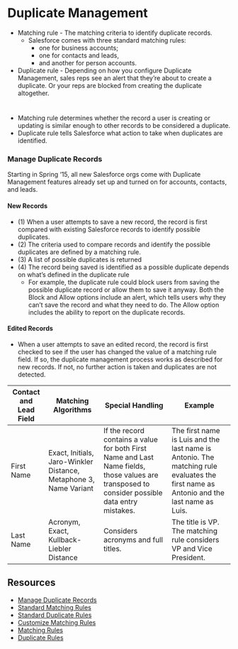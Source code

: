 # Duplicate Management
* Matching rule - The matching criteria to identify duplicate records.
  * Salesforce comes with three standard matching rules: 
    * one for business accounts; 
    * one for contacts and leads, 
    * and another for person accounts. 
* Duplicate rule - Depending on how you configure Duplicate Management, sales reps see an alert that they’re about to create a duplicate. Or your reps are blocked from creating the duplicate altogether.
#
* Matching rule determines whether the record a user is creating or updating is similar enough to other records to be considered a duplicate.
* Duplicate rule tells Salesforce what action to take when duplicates are identified. 

### Manage Duplicate Records
Starting in Spring ‘15, all new Salesforce orgs come with Duplicate Management features already
set up and turned on for accounts, contacts, and leads. 

#### New Records
* (1) When a user attempts to save a new record, the record is first compared with existing Salesforce
records to identify possible duplicates.
* (2) The criteria used to compare records and identify the possible duplicates are defined by
a matching rule. 
* (3) A list of possible duplicates is returned 
* (4) The record being saved is identified as a possible duplicate depends on what’s defined in the duplicate rule 
  *  For example, the duplicate rule could block users from saving the
possible duplicate record or allow them to save it anyway. Both the Block and Allow options include an alert, which tells users why they can’t save the record and what they need to do. The Allow option includes the ability to report on the duplicate records.

#### Edited Records
* When a user attempts to save an edited record, the record is first checked to see if the user has changed the value of a matching rule
field. If so, the duplicate management process works as described for new records. If not, no further action is taken and duplicates
are not detected.



Contact and Lead Field|Matching Algorithms|Special Handling|Example
--- | --- | --- | ---
First Name|Exact, Initials, Jaro-Winkler Distance, Metaphone 3, Name Variant|If the record contains a value for both First Name and Last Name fields, those values are transposed to consider possible data entry mistakes. |The first name is Luis and the last name is Antonio. The matching rule evaluates the first name as Antonio and the last name as Luis.
Last Name|Acronym, Exact, Kullback-Liebler Distance|Considers acronyms and full titles.|The title is VP. The matching rule considers VP and Vice President.
## Resources 
* [Manage Duplicate Records](https://help.salesforce.com/articleView?id=managing_duplicates_overview.htm)
* [Standard Matching Rules](https://help.salesforce.com/articleView?id=matching_rules_standard_rules.htm)
* [Standard Duplicate Rules](https://help.salesforce.com/articleView?id=duplicate_rules_standard_rules.htm)
* [Customize Matching Rules](https://help.salesforce.com/articleView?id=matching_rules_create.htm)
* [Matching Rules](https://help.salesforce.com/articleView?id=matching_rule_map_of_reference.htm)
* [Duplicate Rules](https://help.salesforce.com/articleView?id=duplicate_rules_map_of_reference.htm)
